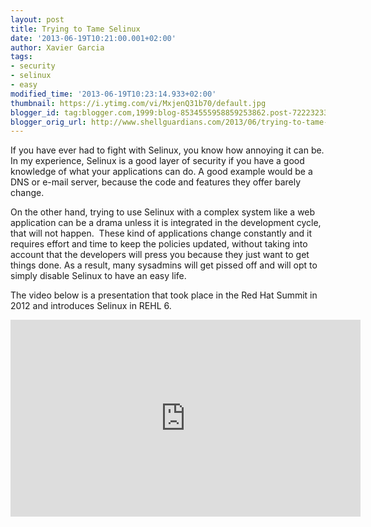 ```yaml
---
layout: post
title: Trying to Tame Selinux
date: '2013-06-19T10:21:00.001+02:00'
author: Xavier Garcia
tags:
- security
- selinux
- easy
modified_time: '2013-06-19T10:23:14.933+02:00'
thumbnail: https://i.ytimg.com/vi/MxjenQ31b70/default.jpg
blogger_id: tag:blogger.com,1999:blog-8534555958859253862.post-7222323361944471413
blogger_orig_url: http://www.shellguardians.com/2013/06/trying-to-tame-selinux.html
---
```

If you have ever had to fight with Selinux, you know how annoying it can be. In my experience, Selinux is a good layer of security if you have a good knowledge of what your applications can do. A good example would be a DNS or e-mail server, because the code and features they offer barely change.

On the other hand, trying to use Selinux with a complex system like a web application can be a drama unless it is integrated in the development cycle, that will not happen.  These kind of applications change constantly and it requires effort and time to keep the policies updated, without taking into account that the developers will press you because they just want to get things done. As a result, many sysadmins will get pissed off and will opt to simply disable Selinux to have an easy life.

The video below is a presentation that took place in the Red Hat Summit in 2012 and introduces Selinux in REHL 6.

<iframe allowfullscreen="" frameborder="0" height="315" src="http://www.youtube.com/embed/MxjenQ31b70" width="560"></iframe>
